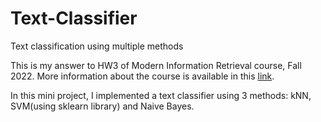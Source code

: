 # Text-Classifier
Text classification using multiple methods

This is my answer to HW3 of Modern Information Retrieval course, Fall 2022. More information about the course is available in this [link](https://sharif.edu/~beigy/14011-40324.html).

In this mini project, I implemented a text classifier using 3 methods: kNN, SVM(using sklearn library) and Naive Bayes.
